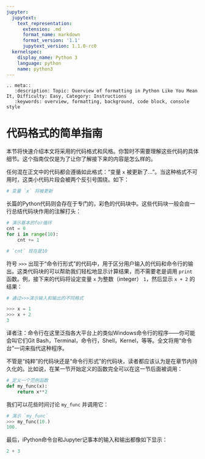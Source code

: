 ```yaml
---
jupyter:
  jupytext:
    text_representation:
      extension: .md
      format_name: markdown
      format_version: '1.1'
      jupytext_version: 1.1.0-rc0
  kernelspec:
    display_name: Python 3
    language: python
    name: python3
---
```


```raw_mimetype="text/restructuredtext"
.. meta::
   :description: Topic: Overview of formatting in Python Like You Mean It, Difficulty: Easy, Category: Instructions
   :keywords: overview, formatting, background, code block, console style
```

<!-- #region -->
# 代码格式的简单指南
本节将快速介绍本文将采用的代码格式和风格。你暂时不需要理解这些代码的具体细节。这个指南仅仅是为了让你了解接下来的内容是怎么样的。

任何混在正文中的代码都会遵循如此格式：“变量 `x` 被更新了...”。当这种格式不可用时，这类小代码片段会被两个反引号围绕。如下：

```python
# 变量 `x` 将被更新
```

长篇的Python代码则会存在于专门的，彩色的代码块中。这些代码块一般会由一行总结代码块作用的注解打头：

```python
# 演示基本的for循环
cnt = 0
for i in range(10):
    cnt += 1

# `cnt` 现在是10
```

符号 `>>>` 出现于“命令行形式”的代码中，用于区分用户输入的代码和命令行的输出。这类代码块的可以帮助我们轻松地显示计算结果，而不需要老是调用 `print` 函数。例，接下来的代码将设定变量 `x` 为整数（integer） `1`，然后显示 `x + 2` 的结果：

```python
# 通过>>>演示输入和输出的不同格式

>>> x = 1
>>> x + 2
3
```

译者注：命令行在这里泛指各大平台上的类似Windows命令行的程序——你可能会叫它们Git Bash，Terminal，命令行，Shell，Kernel，等等。全文将用“命令台”一词来指代这种程序。

不管是“纯粹”的代码块还是“命令行形式”的代码块，读者都应该认为是在章节内持久化的。比如说，在某一节开始定义的函数完全可以在这一节后面被调用：
```python
# 定义一个范例函数
def my_func(x):
    return x**2
```

我们可以花些时间讨论 `my_func` 并调用它：
```python
# 演示 `my_func`
>>> my_func(10.)
100.
```

最后，iPython命令台和Jupyter记事本的输入和输出都像如下显示：
<!-- #endregion -->

```python
2 + 3
```
